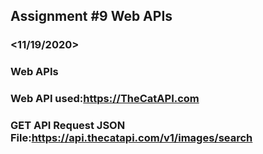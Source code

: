 ## Assignment #9 Web APIs
### <Ree Johndave N. Dignos >
### <11/19/2020>
### Web APIs
### Web API used:https://TheCatAPI.com
### GET API Request JSON File:https://api.thecatapi.com/v1/images/search